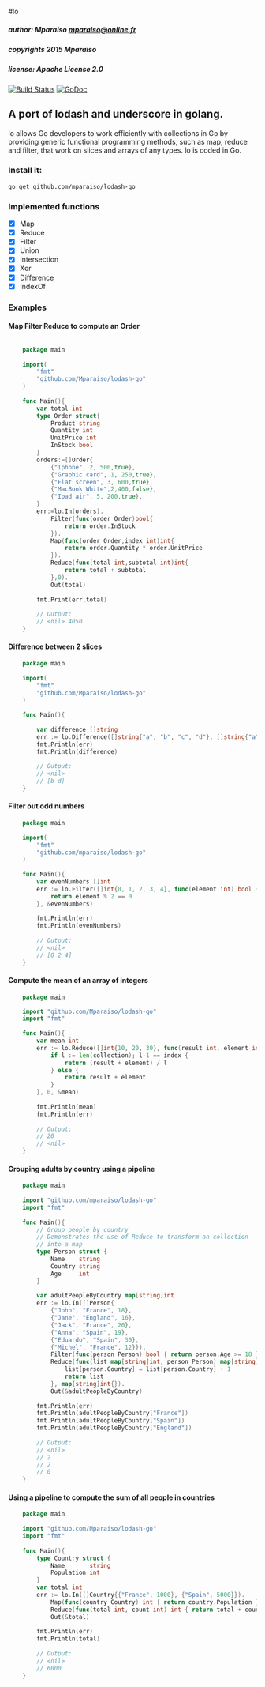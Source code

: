 #lo

##### author: Mparaiso <mparaiso@online.fr>

##### copyrights 2015 Mparaiso

##### license: Apache License 2.0

[![Build Status](https://travis-ci.org/Mparaiso/lodash-go.svg?branch=master)](https://travis-ci.org/Mparaiso/lodash-go)
[![GoDoc](https://godoc.org/github.com/Mparaiso/lodash-go?status.svg)](https://godoc.org/github.com/Mparaiso/lodash-go)
## A port of lodash and underscore in golang.

lo allows Go developers to work efficiently with collections in Go 
by providing generic functional programming methods,
such as map, reduce and filter, that work on slices and arrays of any types. 
lo is coded in Go.


### Install it:

	go get github.com/mparaiso/lodash-go


### Implemented functions 

- [x] Map
- [x] Reduce
- [x] Filter
- [x] Union
- [x] Intersection
- [x] Xor
- [x] Difference
- [x] IndexOf
	
### Examples

#### Map Filter Reduce to compute an Order

```go

	package main
	
	import(
		"fmt"
		"github.com/Mparaiso/lodash-go"
	)
	
	func Main(){
		var total int
		type Order struct{
			Product string
			Quantity int
			UnitPrice int
			InStock bool
		}
		orders:=[]Order{
			{"Iphone", 2, 500,true}, 
			{"Graphic card", 1, 250,true}, 
			{"Flat screen", 3, 600,true},
			{"MacBook White",2,400,false},
			{"Ipad air", 5, 200,true},
		}
		err:=lo.In(orders).
			Filter(func(order Order)bool{
				return order.InStock
			}).
			Map(func(order Order,index int)int{
				return order.Quantity * order.UnitPrice
			}).
			Reduce(func(total int,subtotal int)int{
				return total + subtotal
			},0).
			Out(total)
			
		fmt.Print(err,total)
		
		// Output:
		// <nil> 4050
	}
```

#### Difference between 2 slices
	
```go
	package main
	
	import(
		"fmt"
		"github.com/Mparaiso/lodash-go"
	)
	
	func Main(){
	
		var difference []string
		err := lo.Difference([]string{"a", "b", "c", "d"}, []string{"a", "c", "x"}, &difference)
		fmt.Println(err)
		fmt.Println(difference)
		
		// Output:
		// <nil>
		// [b d]
	}
```	
#### Filter out odd numbers

```go
	package main
	
	import(
		"fmt"
		"github.com/mparaiso/lodash-go"
	)
	
	func Main(){
		var evenNumbers []int
		err := lo.Filter([]int{0, 1, 2, 3, 4}, func(element int) bool {
			return element % 2 == 0
		}, &evenNumbers)
		
		fmt.Println(err)
		fmt.Println(evenNumbers)
		
		// Output:
		// <nil>
		// [0 2 4]
	}

```
#### Compute the mean of an array of integers
	
```go
	package main

	import "github.com/Mparaiso/lodash-go"
	import "fmt"
		
	func Main(){
		var mean int
		err := lo.Reduce([]int{10, 20, 30}, func(result int, element int, index int, collection []int) int {
			if l := len(collection); l-1 == index {
				return (result + element) / l
			} else {
		        return result + element
			}
		}, 0, &mean)
		
		fmt.Println(mean)
		fmt.Println(err)
		
		// Output:
		// 20
		// <nil>
	}
```
		
#### Grouping adults by country using a pipeline

```go
	package main
	
	import "github.com/mparaiso/lodash-go" 
	import "fmt"
	
	func Main(){
		// Group people by country
		// Demonstrates the use of Reduce to transform an collection
		// into a map
		type Person struct {
	   		Name    string
			Country string
			Age     int
	   	}
				
	    var adultPeopleByCountry map[string]int
		err := lo.In([]Person{
			{"John", "France", 18},
			{"Jane", "England", 16},
			{"Jack", "France", 20},
			{"Anna", "Spain", 19},
			{"Eduardo", "Spain", 30},
			{"Michel", "France", 12}}).
			Filter(func(person Person) bool { return person.Age >= 18 }).
			Reduce(func(list map[string]int, person Person) map[string]int {
				list[person.Country] = list[person.Country] + 1
				return list
			}, map[string]int{}).
			Out(&adultPeopleByCountry)
		
		fmt.Println(err)
		fmt.Println(adultPeopleByCountry["France"])
		fmt.Println(adultPeopleByCountry["Spain"])
		fmt.Println(adultPeopleByCountry["England"])
		
		// Output:
		// <nil>
		// 2
		// 2
		// 0
	}
```

#### Using a pipeline to compute the sum of all people in countries

```go
	package main
	
	import "github.com/Mparaiso/lodash-go"
	import "fmt"
	
	func Main(){
		type Country struct {
			Name       string
		    Population int
		}
		var total int
		err := lo.In([]Country{{"France", 1000}, {"Spain", 5000}}).
			Map(func(country Country) int { return country.Population }).
			Reduce(func(total int, count int) int { return total + count }, 0).
			Out(&total)
		
		fmt.Println(err)
		fmt.Println(total)
		
		// Output:
		// <nil>
		// 6000
	}
```
